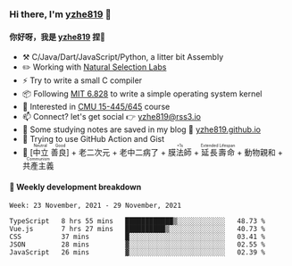 ### Hi there, I'm [yzhe819](https://github.com/yzhe819) 👋

#### 你好呀，我是 [yzhe819](https://github.com/yzhe819) 捏👋

- :hammer_and_pick: C/Java/Dart/JavaScript/Python, a litter bit Assembly
- :pencil2: Working with [Natural Selection Labs](https://github.com/NaturalSelectionLabs)
- ⚡ Try to write a small C compiler
- 📦 Following [MIT 6.828](https://pdos.csail.mit.edu/6.828/2018/overview.html) to write a simple operating system kernel
- 🧪 Interested in [CMU 15-445/645](https://15445.courses.cs.cmu.edu/fall2020/) course
- 📫 Connect? let's get social 👉 yzhe819@rss3.io
- :scroll: Some studying notes are saved in my blog :space_invader: [yzhe819.github.io](https://yzhe819.github.io/)
- 🌟 Trying to use GitHub Action and Gist
- 🔑 <ruby>[中立 善良]<rp>（</rp><rt>Neutral Good</rt><rp>）</rp></ruby> + 老二次元 + 老中二病了 + <ruby>膜法師<rp>（</rp><rt>+1s</rt><rp>）</rp></ruby> + <ruby>延長壽命<rp>（</rp><rt>Extended Lifespan</rt><rp>）</rp></ruby> + 動物親和 + <ruby>共產主義<rp>（</rp><rt>Communism</rt><rp>）</rp></ruby>



#### 📝 Weekly development breakdown

<!--START_SECTION:waka-->
```text
Week: 23 November, 2021 - 29 November, 2021

TypeScript   8 hrs 55 mins   ████████████▒░░░░░░░░░░░░   48.73 % 
Vue.js       7 hrs 27 mins   ██████████▒░░░░░░░░░░░░░░   40.73 % 
CSS          37 mins         █░░░░░░░░░░░░░░░░░░░░░░░░   03.41 % 
JSON         28 mins         ▓░░░░░░░░░░░░░░░░░░░░░░░░   02.55 % 
JavaScript   26 mins         ▓░░░░░░░░░░░░░░░░░░░░░░░░   02.39 % 
```
<!--END_SECTION:waka-->



